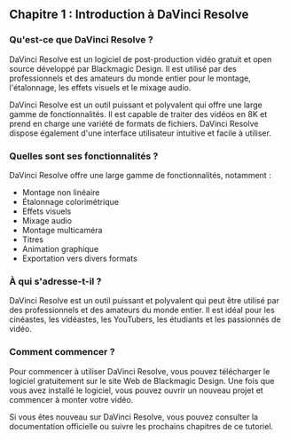 ## Chapitre 1 : Introduction à DaVinci Resolve
### Qu'est-ce que DaVinci Resolve ?
DaVinci Resolve est un logiciel de post-production vidéo gratuit et open source développé par Blackmagic Design. Il est utilisé par des professionnels et des amateurs du monde entier pour le montage, l'étalonnage, les effets visuels et le mixage audio.

DaVinci Resolve est un outil puissant et polyvalent qui offre une large gamme de fonctionnalités. Il est capable de traiter des vidéos en 8K et prend en charge une variété de formats de fichiers. DaVinci Resolve dispose également d'une interface utilisateur intuitive et facile à utiliser.

### Quelles sont ses fonctionnalités ?

DaVinci Resolve offre une large gamme de fonctionnalités, notamment :

* Montage non linéaire
* Étalonnage colorimétrique
* Effets visuels
* Mixage audio
* Montage multicaméra
* Titres
* Animation graphique
* Exportation vers divers formats
  

### À qui s'adresse-t-il ?

DaVinci Resolve est un outil puissant et polyvalent qui peut être utilisé par des professionnels et des amateurs du monde entier. Il est idéal pour les cinéastes, les vidéastes, les YouTubers, les étudiants et les passionnés de vidéo.

### Comment commencer ?

Pour commencer à utiliser DaVinci Resolve, vous pouvez télécharger le logiciel gratuitement sur le site Web de Blackmagic Design. Une fois que vous avez installé le logiciel, vous pouvez ouvrir un nouveau projet et commencer à monter votre vidéo.

Si vous êtes nouveau sur DaVinci Resolve, vous pouvez consulter la documentation officielle ou suivre les prochains chapitres de ce tutoriel.
